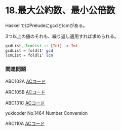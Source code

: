 # 18.最大公約数、最小公倍数

HaskellではPreludeにgcdとlcmがある。

3つ以上の値のそれも、繰り返し適用すれば求められる。

```haskell
gcdList, lcmList :: [Int] -> Int
gcdList = foldl1' gcd
lcmList = foldl1' lcm
```

### 関連問題

ABC102A [ACコード](https://atcoder.jp/contests/abc102/submissions/22946229)  
ARC105B [ACコード](https://atcoder.jp/contests/arc105/submissions/22946285)  
ABC131C [ACコード](https://atcoder.jp/contests/abc131/submissions/22946480)  
yukicoder No.1464 Number Conversion  
ARC110A [ACコード](https://atcoder.jp/contests/arc110/submissions/22946589)

